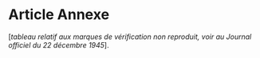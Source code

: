 # Article Annexe

[*tableau relatif aux marques de vérification non reproduit, voir au Journal officiel du 22 décembre 1945*].
